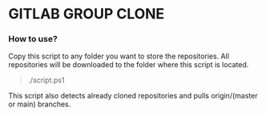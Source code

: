 # GITLAB GROUP CLONE

### How to use?

Copy this script to any folder you want to store the repositories.
All repositories will be downloaded to the folder where this script is located.

> ./script.ps1

This script also detects already cloned repositories and pulls origin/(master or main) branches.